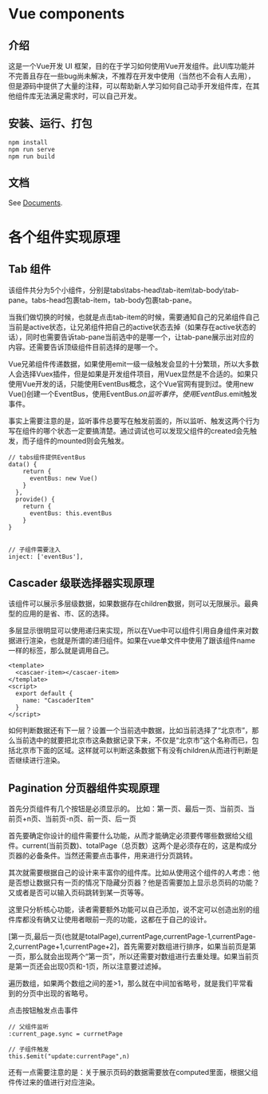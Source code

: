 # Vue components

## 介绍

这是一个Vue开发 UI 框架，目的在于学习如何使用Vue开发组件。此UI库功能并不完善且存在一些bug尚未解决，不推荐在开发中使用（当然也不会有人去用），但是源码中提供了大量的注释，可以帮助新人学习如何自己动手开发组件库，在其他组件库无法满足需求时，可以自己开发。

## 安装、运行、打包
```
npm install
npm run serve
npm run build
```

## 文档
See [Documents](https://qietubaby.github.io/components/#/).

# 各个组件实现原理

## Tab 组件

该组件共分为5个小组件，分别是tabs\tabs-head\tab-item\tab-body\tab-pane。tabs-head包裹tab-item，tab-body包裹tab-pane。

当我们做切换的时候，也就是点击tab-item的时候，需要通知自己的兄弟组件自己当前是active状态，让兄弟组件把自己的active状态去掉（如果存在active状态的话），同时也需要告诉tab-pane当前选中的是哪一个，让tab-pane展示出对应的内容。还需要告诉顶级组件目前选择的是哪一个。

Vue兄弟组件传递数据，如果使用emit一级一级触发会显的十分繁琐，所以大多数人会选择Vuex插件，但是如果是开发组件项目，用Vuex显然是不合适的。如果只使用Vue开发的话，只能使用EventBus概念，这个Vue官网有提到过。使用new Vue()创建一个EventBus，使用EventBus.$on监听事件，使用EventBus.$emit触发事件。

事实上需要注意的是，监听事件总要写在触发前面的，所以监听、触发这两个行为写在组件的哪个状态一定要搞清楚。通过调试也可以发现父组件的created会先触发，而子组件的mounted则会先触发。

```
// tabs组件提供EventBus
data() {
    return {
      eventBus: new Vue()
    }
  },
  provide() {
    return {
      eventBus: this.eventBus
    }
}


// 子组件需要注入
inject: ['eventBus'],
```


## Cascader 级联选择器实现原理

该组件可以展示多层级数据，如果数据存在children数据，则可以无限展示。最典型的应用的是省、市、区的选择。

多层显示很明显可以使用递归来实现，所以在Vue中可以组件引用自身组件来对数据进行渲染，也就是所谓的递归组件。如果在vue单文件中使用了跟该组件name一样的标签，那么就是调用自己。

```
<template>
  <cascaer-item></cascaer-item>
</template>
<script>
  export default {
    name: "CascaderItem"
  }
</script>
````


如何判断数据还有下一层？设置一个当前选中数据，比如当前选择了“北京市”，那么当前选中的就要把北京市这条数据记录下来，不仅是“北京市”这个名称而已，包括北京市下面的区域。这样就可以判断这条数据下有没有children从而进行判断是否继续进行渲染。


## Pagination 分页器组件实现原理

首先分页组件有几个按钮是必须显示的。
比如：第一页、最后一页、当前页、当前页+n页、当前页-n页、前一页、后一页

首先要确定你设计的组件需要什么功能，从而才能确定必须要传哪些数据给父组件。current(当前页数)、totalPage（总页数）这两个是必须存在的，这是构成分页器的必备条件。当然还需要点击事件，用来进行分页跳转。

其次就需要根据自己的设计来丰富你的组件库。比如从使用这个组件的人考虑：他是否想让数据只有一页的情况下隐藏分页器？他是否需要加上显示总页码的功能？又或者是否可以输入页码跳转到某一页等等。

这里只分析核心功能，读者需要额外功能可以自己添加，说不定可以创造出别的组件库都没有确又让使用者眼前一亮的功能，这都在于自己的设计。


[第一页,最后一页(也就是totalPage),currentPage,currentPage-1,currentPage-2,currentPage+1,currentPage+2]，首先需要对数组进行排序，如果当前页是第一页，那么就会出现两个“第一页”，所以还需要对数组进行去重处理。如果当前页是第一页还会出现0页和-1页，所以注意要过滤掉。

遍历数组，如果两个数组之间的差>1，那么就在中间加省略号，就是我们平常看到的分页中出现的省略号。

点击按钮触发点击事件
```
// 父组件监听
:current_page.sync = currnetPage

// 子组件触发
this.$emit("update:currentPage",n)
```

还有一点需要注意的是：关于展示页码的数据需要放在computed里面，根据父组件传过来的值进行对应渲染。


